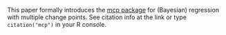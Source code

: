 This paper formally introduces the [mcp package](https://github.com/lindeloev/mcp) for (Bayesian) regression with multiple change points. See citation info at the link or type `citation("mcp")` in your R console.